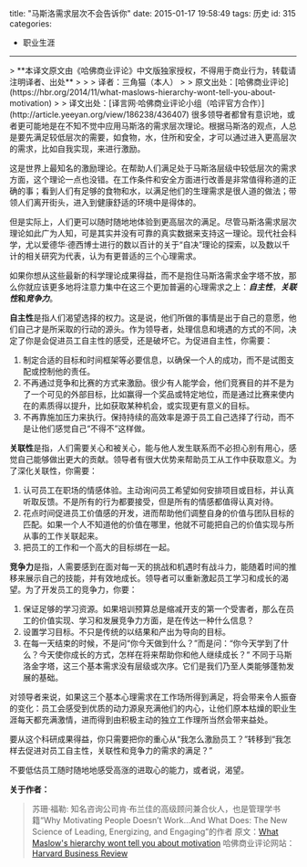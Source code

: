 title: "马斯洛需求层次不会告诉你"
date: 2015-01-17 19:58:49
tags: 历史
id: 315
categories:
  - 职业生涯
---

<div class="show-content">
> **本译文原文由《哈佛商业评论》中文版独家授权，不得用于商业行为，转载请注明译者、出处**
> 
> 
> 译者：三角猫（本人）
> 
> 原文出处：[哈佛商业评论](https://hbr.org/2014/11/what-maslows-hierarchy-wont-tell-you-about-motivation)
> 
> 译文出处：[译言网·哈佛商业评论小组（哈评官方合作）](http://article.yeeyan.org/view/186238/436407)
很多领导者都曾有意识地，或者更可能地是在不知不觉中应用马斯洛的需求层次理论。根据马斯洛的观点，人总是要先满足较低层次的需要，如食物，水，住所和安全，才可以通过进入更高层次的需求，比如自我实现，来进行激励。

这是世界上最知名的激励理论。在帮助人们满足处于马斯洛层级中较低层次的需求方面，这个理论一点也没错。在工作条件和安全方面进行改善是非常值得称道的正确的事；看到人们有足够的食物和水，以满足他们的生理需求是很人道的做法；带领人们离开街头，进入到健康舒适的环境中是得体的。

但是实际上，人们更可以随时随地地体验到更高层次的满足。尽管马斯洛需求层次理论如此广为人知，可是其实并没有可靠的真实数据来支持这一理论。现代社会科学，尤以爱德华·德西博士进行的数以百计的关于“自决”理论的探索，以及数以千计的相关研究为代表，认为有更普适的三个心理需求。

如果你想从这些最新的科学理论成果得益，而不是抱住马斯洛需求金字塔不放，那么你就应该更多地将注意力集中在这三个更加普遍的心理需求之上：**_自主性_**，**_关联性_**和**_竞争力_**。

**自主性**是指人们渴望选择的权力。这是说，他们所做的事情是出于自己的意愿，他们自己才是所采取的行动的源头。作为领导者，处理信息和境遇的方式的不同，决定了你是会促进员工自主性的感受，还是破坏它。为促进自主性，你需要：

1.  制定合适的目标和时间框架等必要信息，以确保一个人的成功，而不是试图支配或控制他的责任。
2.  不再通过竞争和比赛的方式来激励。很少有人能学会，他们竞赛目的并不是为了一个可见的外部目标，比如赢得一个奖品或特定地位，而是通过比赛来使内在的素质得以提升，比如获取某种机会，或实现更有意义的目标。
3.  不再靠施加压力来执行。保持持续的高效率是源于员工自己选择了行动，而不是让他们感觉自己“不得不”这样做。
&nbsp;

**关联性**是指，人们需要关心和被关心，能与他人发生联系而不必担心别有用心，感觉自己能够做出更大的贡献。领导者有很大优势来帮助员工从工作中获取意义。为了深化关联性，你需要：

1.  认可员工在职场的情感体验。主动询问员工希望如何安排项目或目标，并认真听取反馈。不是所有的行为都要接受，但是所有的情感都值得认真对待。
2.  花点时间促进员工价值感的开发，进而帮助他们调整自身的价值与团队目标的匹配。如果一个人不知道他的价值在哪里，他就不可能把自己的价值实现与所从事的工作关联起来。
3.  把员工的工作和一个高大的目标绑在一起。
&nbsp;

**竞争力**是指，人需要感到在面对每一天的挑战和机遇时有战斗力，能随着时间的推移来展示自己的技能，并有效地成长。领导者可以重新激起员工学习和成长的渴望。为了开发员工的竞争力，你要：

1.  保证足够的学习资源。如果培训预算总是缩减开支的第一个受害者，那么在员工的价值实现、学习和发展竞争力方面，是在传达一种什么信息？
2.  设置学习目标。不只是传统的以结果和产出为导向的目标。
3.  在每一天结束的时候，不是问“你今天做到什么？”而是问：“你今天学到了什么？今天使你成长的方式，怎样在将来帮助你和他人继续成长？“
不同于马斯洛金字塔，这三个基本需求没有层级或次序。它们是我们乃至人类能够蓬勃发展的基础。

对领导者来说，如果这三个基本心理需求在工作场所得到满足，将会带来令人振奋的变化：员工会感受到优质的动力源泉充满他们的内心，让他们原本枯燥的职业生涯每天都充满激情，进而得到由积极主动的独立工作理所当然会带来益处。

要从这个科研成果得益，你只需要把你的重心从“我怎么激励员工？”转移到“我怎样去促进对员工自主性，关联性和竞争力的需求的满足？”

不要低估员工随时随地地感受高涨的进取心的能力，或者说，渴望。

**关于作者：**
> 苏珊·福勒: 知名咨询公司肯·布兰佳的高级顾问兼合伙人，也是管理学书籍“Why Motivating People Doesn’t Work…And What Does: The New Science of Leading, Energizing, and Engaging”的作者
原文：[What Maslow's hierarchy wont tell you about motivation](https://hbr.org/2014/11/what-maslows-hierarchy-wont-tell-you-about-motivation)
哈佛商业评论网站：[Harvard Business Review](http://hbr.org/)

</div>